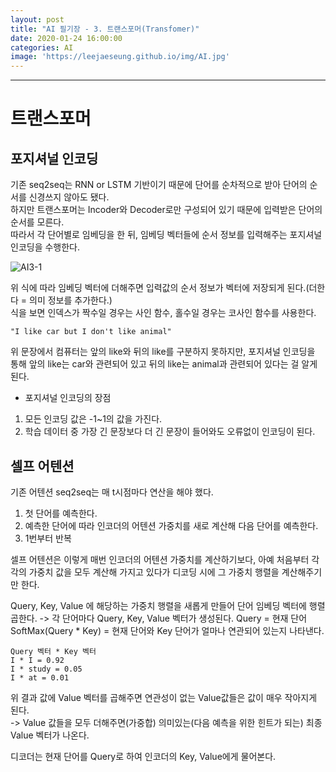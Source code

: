 ```yaml
---
layout: post
title: "AI 필기장 - 3. 트랜스포머(Transfomer)"
date: 2020-01-24 16:00:00
categories: AI
image: 'https://leejaeseung.github.io/img/AI.jpg'
---
```

* * *

# 트랜스포머

## 포지셔널 인코딩

기존 seq2seq는 RNN or LSTM 기반이기 때문에 단어를 순차적으로 받아 단어의 순서를 신경쓰지 않아도 됐다.  
하지만 트랜스포머는 Incoder와 Decoder로만 구성되어 있기 때문에 입력받은 단어의 순서를 모른다.  
따라서 각 단어별로 임베딩을 한 뒤, 임베딩 벡터들에 순서 정보를 입력해주는 포지셔널 인코딩을 수행한다.

![AI3-1](https://leejaeseung.github.io/img/AI/AI3_1.PNG)

위 식에 따라 임베딩 벡터에 더해주면 입력값의 순서 정보가 벡터에 저장되게 된다.(더한다 = 의미 정보를 추가한다.)  
식을 보면 인덱스가 짝수일 경우는 사인 함수, 홀수일 경우는 코사인 함수를 사용한다.

```
"I like car but I don't like animal"
```
위 문장에서 컴퓨터는 앞의 like와 뒤의 like를 구분하지 못하지만, 포지셔널 인코딩을 통해 앞의 like는 car와 관련되어 있고 
뒤의 like는 animal과 관련되어 있다는 걸 알게 된다.

- 포지셔널 인코딩의 장점
1. 모든 인코딩 값은 -1~1의 값을 가진다.
2. 학습 데이터 중 가장 긴 문장보다 더 긴 문장이 들어와도 오류없이 인코딩이 된다.

## 셀프 어텐션

기존 어텐션 seq2seq는 매 t시점마다 연산을 해야 했다.  
1. 첫 단어를 예측한다.
2. 예측한 단어에 따라 인코더의 어텐션 가중치를 새로 계산해 다음 단어를 예측한다.
3. 1번부터 반복

셀프 어텐션은 이렇게 매번 인코더의 어텐션 가중치를 계산하기보다, 아예 처음부터 각각의 가중치 값을 모두 계산해 가지고 있다가 
디코딩 시에 그 가중치 행렬을 계산해주기만 한다.

Query, Key, Value 에 해당하는 가중치 행렬을 새롭게 만들어 단어 임베딩 벡터에 행렬곱한다. -> 각 단어마다 Query, Key, Value 벡터가 
생성된다.
Query = 현재 단어
SoftMax(Query * Key) = 현재 단어와 Key 단어가 얼마나 연관되어 있는지 나타낸다.

```
Query 벡터 * Key 벡터
I * I = 0.92
I * study = 0.05
I * at = 0.01
```
위 결과 값에 Value 벡터를 곱해주면 연관성이 없는 Value값들은 값이 매우 작아지게 된다.  
-> Value 값들을 모두 더해주면(가중합) 의미있는(다음 예측을 위한 힌트가 되는) 최종 Value 벡터가 나온다.

디코더는 현재 단어를 Query로 하여 인코더의 Key, Value에게 물어본다.